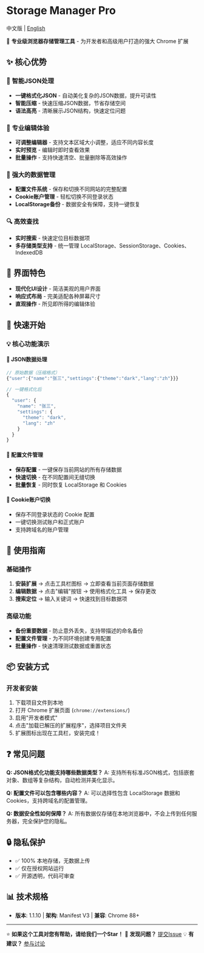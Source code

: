 # Storage Manager Pro

中文版 | [English](README_EN.md)

🚀 **专业级浏览器存储管理工具** - 为开发者和高级用户打造的强大 Chrome 扩展

## ✨ 核心优势

### 🎯 **智能JSON处理**
- **一键格式化JSON** - 自动美化复杂的JSON数据，提升可读性
- **智能压缩** - 快速压缩JSON数据，节省存储空间
- **语法高亮** - 清晰展示JSON结构，快速定位问题

### 🔧 **专业编辑体验**
- **可调整编辑器** - 支持文本区域大小调整，适应不同内容长度
- **实时预览** - 编辑时即时查看效果
- **批量操作** - 支持快速清空、批量删除等高效操作

### 💾 **强大的数据管理**
- **配置文件系统** - 保存和切换不同网站的完整配置
- **Cookie账户管理** - 轻松切换不同登录状态
- **LocalStorage备份** - 数据安全有保障，支持一键恢复

### 🔍 **高效查找**
- **实时搜索** - 快速定位目标数据项
- **多存储类型支持** - 统一管理 LocalStorage、SessionStorage、Cookies、IndexedDB

## 🎨 **界面特色**

- **现代化UI设计** - 简洁美观的用户界面
- **响应式布局** - 完美适配各种屏幕尺寸
- **直观操作** - 所见即所得的编辑体验

## 🚀 **快速开始**

### 💡 **核心功能演示**

#### 📝 **JSON数据处理**
```javascript
// 原始数据（压缩格式）
{"user":{"name":"张三","settings":{"theme":"dark","lang":"zh"}}}

// 一键格式化后
{
  "user": {
    "name": "张三",
    "settings": {
      "theme": "dark",
      "lang": "zh"
    }
  }
}
```

#### 🔄 **配置文件管理**
- **保存配置** - 一键保存当前网站的所有存储数据
- **快速切换** - 在不同配置间无缝切换
- **批量恢复** - 同时恢复 LocalStorage 和 Cookies

#### 👤 **Cookie账户切换**
- 保存不同登录状态的 Cookie 配置
- 一键切换测试账户和正式账户
- 支持跨域名的账户管理

## 📖 **使用指南**

### 基础操作
1. **安装扩展** → 点击工具栏图标 → 立即查看当前页面存储数据
2. **编辑数据** → 点击"编辑"按钮 → 使用格式化工具 → 保存更改
3. **搜索定位** → 输入关键词 → 快速找到目标数据项

### 高级功能
- **备份重要数据** - 防止意外丢失，支持带描述的命名备份
- **配置文件管理** - 为不同环境创建专用配置
- **批量操作** - 快速清理测试数据或重置状态

## 📦 **安装方式**

### 开发者安装
1. 下载项目文件到本地
2. 打开 Chrome 扩展页面 (`chrome://extensions/`)
3. 启用"开发者模式"
4. 点击"加载已解压的扩展程序"，选择项目文件夹
5. 扩展图标出现在工具栏，安装完成！

## ❓ **常见问题**

**Q: JSON格式化功能支持哪些数据类型？**
A: 支持所有标准JSON格式，包括嵌套对象、数组等复杂结构，自动检测并美化显示。

**Q: 配置文件可以包含哪些内容？**
A: 可以选择性包含 LocalStorage 数据和 Cookies，支持跨域名的配置管理。

**Q: 数据安全性如何保障？**
A: 所有数据仅存储在本地浏览器中，不会上传到任何服务器，完全保护您的隐私。

## 🔒 **隐私保护**

- ✅ 100% 本地存储，无数据上传
- ✅ 仅在授权网站运行
- ✅ 开源透明，代码可审查

## 📊 **技术规格**

- **版本**: 1.1.10 | **架构**: Manifest V3 | **兼容**: Chrome 88+

---

⭐ **如果这个工具对您有帮助，请给我们一个Star！**
🐛 **发现问题？** [提交Issue](https://github.com/jasonwong1991/storage-manager-pro/issues)
💡 **有建议？** [参与讨论](https://github.com/jasonwong1991/storage-manager-pro/discussions)
